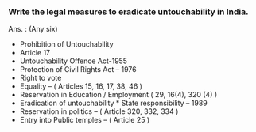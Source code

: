 ### Write the legal measures to eradicate untouchability in India.
Ans. : (Any six)
* Prohibition of Untouchability 
* Article 17
* Untouchability Offence Act-1955
* Protection of Civil Rights Act – 1976
* Right to vote
* Equality – ( Articles 15, 16, 17, 38, 46 )
* Reservation in Education / Employment ( 29, 16(4), 320 (4) )
* Eradication of untouchability * State responsibility – 1989
* Reservation in politics – ( Article 320, 332, 334 )
* Entry into Public temples – ( Article 25 )
 
